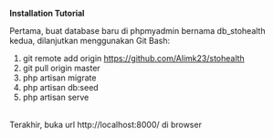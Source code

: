 <strong>Installation Tutorial</strong>

Pertama, buat database baru di phpmyadmin bernama db_stohealth <br>
kedua, dilanjutkan menggunakan Git Bash:
1. git remote add origin https://github.com/Alimk23/stohealth
2. git pull origin master
3. php artisan migrate
4. php artisan db:seed
5. php artisan serve
<br>
Terakhir, buka url http://localhost:8000/ di browser
